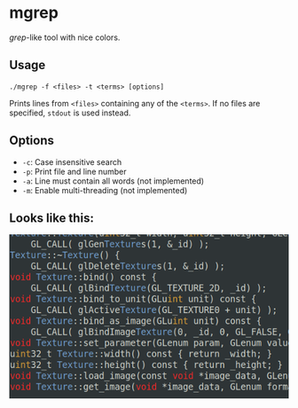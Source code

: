 # mgrep

*grep*-like tool with nice colors.

## Usage
```console
./mgrep -f <files> -t <terms> [options]
```

Prints lines from `<files>` containing any of the `<terms>`.
If no files are specified, `stdout` is used instead.

## Options
- `-c`: Case insensitive search
- `-p`: Print file and line number
- `-a`: Line must contain all words (not implemented)
- `-m`: Enable multi-threading      (not implemented)

## Looks like this:
![](screenshot.png)